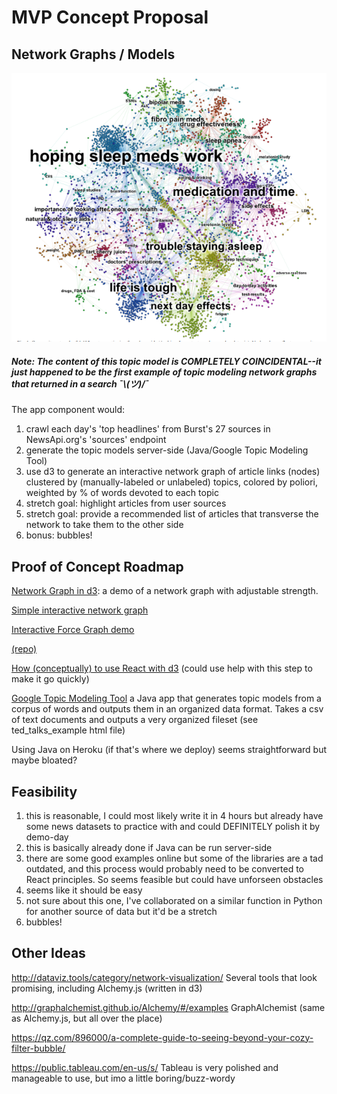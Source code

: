 # MVP Concept Proposal

## Network Graphs / Models

![demo](img/topic-model.png)

##### **Note: The content of this topic model is COMPLETELY COINCIDENTAL--it just happened to be the first example of topic modeling network graphs that returned in a search ¯\\_(ツ)_/¯**

The app component would:

1.  crawl each day's 'top headlines' from Burst's 27 sources in NewsApi.org's 'sources' endpoint
2.  generate the topic models server-side (Java/Google Topic Modeling Tool)
3.  use d3 to generate an interactive network graph of article links (nodes) clustered by (manually-labeled or unlabeled) topics, colored by poliori, weighted by % of words devoted to each topic
4.  stretch goal: highlight articles from user sources
5.  stretch goal: provide a recommended list of articles that transverse the network to take them to the other side
6.  bonus: bubbles!

## Proof of Concept Roadmap

[Network Graph in d3](https://bl.ocks.org/mbostock/aba1a8d1a484f5c5f294eebd353842da): a demo of a network graph with adjustable strength.

[Simple interactive network graph](http://bl.ocks.org/jose187/4733747)

[Interactive Force Graph demo](https://uber.github.io/react-vis-force/?selectedKind=%3CInteractiveForceGraph%20%2F%3E&selectedStory=10%20nodes&full=0&down=1&left=1&panelRight=0&downPanel=kadirahq%2Fstorybook-addon-actions%2Factions-panel)

[(repo)](https://uber.github.io/react-vis-force/)

[How (conceptually) to use React with d3](https://d4.js.org/) (could use help with this step to make it go quickly)

[Google Topic Modeling Tool](https://code.google.com/archive/p/topic-modeling-tool/downloads)
a Java app that generates topic models from a corpus of words and outputs them in an organized data format. Takes a csv of text documents and outputs a very organized fileset (see ted_talks_example html file)

Using Java on Heroku (if that's where we deploy) seems straightforward but maybe bloated?

## Feasibility

1.  this is reasonable, I could most likely write it in 4 hours but already have some news datasets to practice with and could DEFINITELY polish it by demo-day
2.  this is basically already done if Java can be run server-side
3.  there are some good examples online but some of the libraries are a tad outdated, and this process would probably need to be converted to React principles. So seems feasible but could have unforseen obstacles
4.  seems like it should be easy
5.  not sure about this one, I've collaborated on a similar function in Python for another source of data but it'd be a stretch
6.  bubbles!

## Other Ideas

http://dataviz.tools/category/network-visualization/
Several tools that look promising, including Alchemy.js (written in d3)

http://graphalchemist.github.io/Alchemy/#/examples
GraphAlchemist (same as Alchemy.js, but all over the place)

https://qz.com/896000/a-complete-guide-to-seeing-beyond-your-cozy-filter-bubble/

https://public.tableau.com/en-us/s/
Tableau is very polished and manageable to use, but imo a little boring/buzz-wordy
